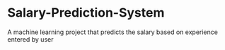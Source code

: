 # Salary-Prediction-System
A machine learning project that predicts the salary based on experience entered by user
